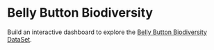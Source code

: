 # Belly Button Biodiversity

Build an interactive dashboard to explore the [Belly Button Biodiversity DataSet](http://robdunnlab.com/projects/belly-button-biodiversity/).
